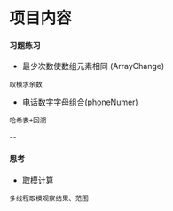 # 项目内容
#### 习题练习
-  最少次数使数组元素相同 (ArrayChange)

`取模求余数`

- 电话数字字母组合(phoneNumer)

`哈希表+回溯`

-- 
#### 思考
-	取模计算

`多线程取模观察结果、范围`
